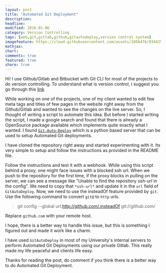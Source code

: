 ```yaml
---
layout: post
title: "Automated Git Deployment"
description:
headline:
modified: 2016-01-06
category: Version Controlling
tags: [web,git,gitlab,github,gitautodeploy,version control system]
imagefeature: https://cloud.githubusercontent.com/assets/1056476/9344294/d3bc32a4-4607-11e5-9a44-5cd9b22e61d9.png
mathjax:
chart:
comments: true
featured: true
share: true
---
```


Hi! I use Github/Gitlab and Bitbucket with Git CLI for most of the projects to do version controlling. To understand what is version control, I suggest you go through this [link](http://producingoss.com/en/vc.html)

While working on one of the projects, one of my client wanted to edit few meta tags and titles of few pages in the website right away from the Github/Gitlab and wanted to see the changes on the live server. So, I thought of writing a script to automate this idea. But before I started writing the script, I made a google search and found that there is already a OpenSource package available which implements quite exactly what I wanted. I found [`Git-Auto-Deploy`](http://github.com/olipo186/Git-Auto-Deploy.git) which is a python based server that can be used to setup Automated Git deployments.

I have cloned the repository right away and started experimenting with it. Its very simple to setup and follow the instructions as provided in the README file.

Follow the instructions and test it with a webhook. While using this script behind a proxy, one might face issues with a blocked ssh url. When we push to the repository for the first time, if the proxy blocks in pulling on the server, we can see a message like "Unable to find the repository *ssh-url* in the config". We need to copy that `*ssh-url*` and update it in the `url` field of `GitAutoDeploy`. Now, we need to use the insteadOf feature provided by `git`. Use the following command to convert `git@` to `http` urls.

>git config --global url.http://github.com/.insteadOf git://github.com/

Replace `github.com` with your remote host.

I hope, there is a better way to handle this issue, but this is something I figured out and made it work like a charm.

I have used `GitAutoDeploy` in most of my University's internal servers to perform Automated Git Deployments using our private Gitlab. This really made my life peaceful and clients life easy.

Thanks for reading the post, do comment if you think there is a better way to do Automated Git Deployment.
